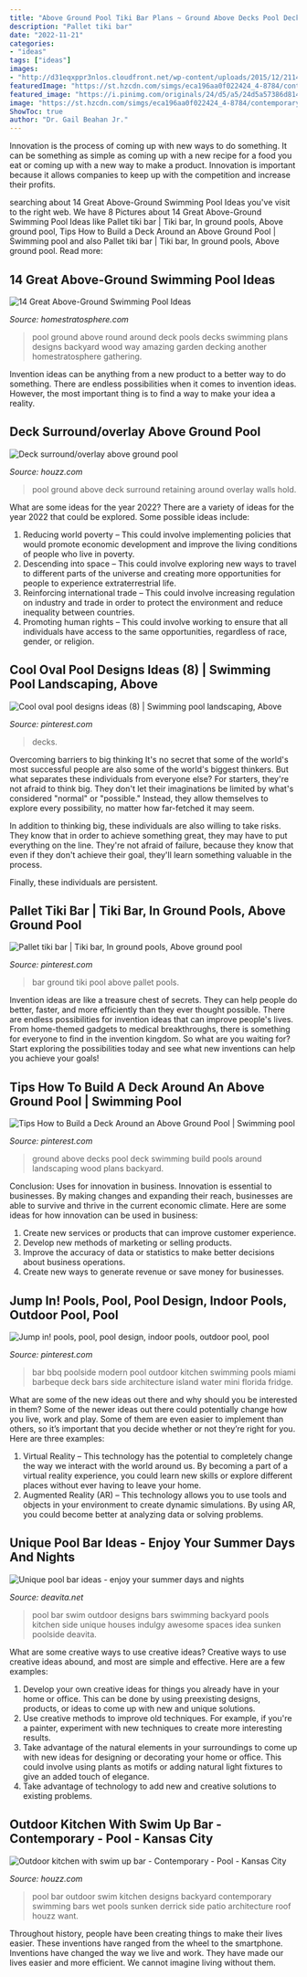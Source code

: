 ```yaml
---
title: "Above Ground Pool Tiki Bar Plans ~ Ground Above Decks Pool Deck Swimming Build Pools Around Landscaping Wood Plans Backyard"
description: "Pallet tiki bar"
date: "2022-11-21"
categories:
- "ideas"
tags: ["ideas"]
images:
- "http://d31eqxppr3nlos.cloudfront.net/wp-content/uploads/2015/12/21145108/10z-above-ground-pools.jpg"
featuredImage: "https://st.hzcdn.com/simgs/eca196aa0f022424_4-8784/contemporary-pool.jpg"
featured_image: "https://i.pinimg.com/originals/24/d5/a5/24d5a57386d814ee41fd9b25d86f3086.jpg"
image: "https://st.hzcdn.com/simgs/eca196aa0f022424_4-8784/contemporary-pool.jpg"
ShowToc: true
author: "Dr. Gail Beahan Jr."
---
```



Innovation is the process of coming up with new ways to do something. It can be something as simple as coming up with a new recipe for a food you eat or coming up with a new way to make a product. Innovation is important because it allows companies to keep up with the competition and increase their profits.

	

		
searching about 14 Great Above-Ground Swimming Pool Ideas you've visit to the right web. We have 8 Pictures about 14 Great Above-Ground Swimming Pool Ideas like Pallet tiki bar | Tiki bar, In ground pools, Above ground pool, Tips How to Build a Deck Around an Above Ground Pool | Swimming pool and also Pallet tiki bar | Tiki bar, In ground pools, Above ground pool. Read more:
		
    
## 14 Great Above-Ground Swimming Pool Ideas

<img loading=lazy src="http://d31eqxppr3nlos.cloudfront.net/wp-content/uploads/2015/12/21145108/10z-above-ground-pools.jpg" onerror="this.onerror=null;this.src='https://tse4.mm.bing.net/th?id=OIP.nKr4mdgFVAbCSlTy0z3f-wHaFj&amp;pid=15.1';" alt="14 Great Above-Ground Swimming Pool Ideas">

_Source: homestratosphere.com_

>pool ground above round around deck pools decks swimming plans designs backyard wood way amazing garden decking another homestratosphere gathering. 

	

Invention ideas can be anything from a new product to a better way to do something. There are endless possibilities when it comes to invention ideas. However, the most important thing is to find a way to make your idea a reality.

    
## Deck Surround/overlay Above Ground Pool

<img loading=lazy src="https://st.hzcdn.com/simgs/1722d48c0205ce6b_8-2239/home-design.jpg" onerror="this.onerror=null;this.src='https://tse4.mm.bing.net/th?id=OIP.Sa2j-eUd2SssLY6Cv6kK9AHaFk&amp;pid=15.1';" alt="Deck surround/overlay above ground pool">

_Source: houzz.com_

>pool ground above deck surround retaining around overlay walls hold. 

	

What are some ideas for the year 2022?
There are a variety of ideas for the year 2022 that could be explored. Some possible ideas include: 
1. Reducing world poverty – This could involve implementing policies that would promote economic development and improve the living conditions of people who live in poverty. 
2. Descending into space – This could involve exploring new ways to travel to different parts of the universe and creating more opportunities for people to experience extraterrestrial life. 
3. Reinforcing international trade – This could involve increasing regulation on industry and trade in order to protect the environment and reduce inequality between countries. 
4. Promoting human rights – This could involve working to ensure that all individuals have access to the same opportunities, regardless of race, gender, or religion.

    
## Cool Oval Pool Designs Ideas (8) | Swimming Pool Landscaping, Above

<img loading=lazy src="https://i.pinimg.com/originals/95/7c/f2/957cf2bda55015b563d4bdce2c3e98fc.jpg" onerror="this.onerror=null;this.src='https://tse2.mm.bing.net/th?id=OIP.za9FLVeu0RxJfz3p1KgaGwHaFj&amp;pid=15.1';" alt="Cool oval pool designs ideas (8) | Swimming pool landscaping, Above">

_Source: pinterest.com_

>decks. 

	

Overcoming barriers to big thinking
It's no secret that some of the world's most successful people are also some of the world's biggest thinkers. But what separates these individuals from everyone else?
For starters, they're not afraid to think big. They don't let their imaginations be limited by what's considered "normal" or "possible." Instead, they allow themselves to explore every possibility, no matter how far-fetched it may seem.

In addition to thinking big, these individuals are also willing to take risks. They know that in order to achieve something great, they may have to put everything on the line. They're not afraid of failure, because they know that even if they don't achieve their goal, they'll learn something valuable in the process.

 Finally, these individuals are persistent.

    
## Pallet Tiki Bar | Tiki Bar, In Ground Pools, Above Ground Pool

<img loading=lazy src="https://i.pinimg.com/736x/21/8b/8c/218b8c3b9041c4150a05eba1041e4876.jpg" onerror="this.onerror=null;this.src='https://tse4.mm.bing.net/th?id=OIP.Qc6cpRBBRaAnmT5FCX-hDgHaJ3&amp;pid=15.1';" alt="Pallet tiki bar | Tiki bar, In ground pools, Above ground pool">

_Source: pinterest.com_

>bar ground tiki pool above pallet pools. 

	

Invention ideas are like a treasure chest of secrets. They can help people do better, faster, and more efficiently than they ever thought possible. There are endless possibilities for invention ideas that can improve people's lives. From home-themed gadgets to medical breakthroughs, there is something for everyone to find in the invention kingdom. So what are you waiting for? Start exploring the possibilities today and see what new inventions can help you achieve your goals!

    
## Tips How To Build A Deck Around An Above Ground Pool | Swimming Pool

<img loading=lazy src="https://i.pinimg.com/originals/24/d5/a5/24d5a57386d814ee41fd9b25d86f3086.jpg" onerror="this.onerror=null;this.src='https://tse4.mm.bing.net/th?id=OIP.wC2T7j9-GwyydOK9ZzXDHgHaLG&amp;pid=15.1';" alt="Tips How to Build a Deck Around an Above Ground Pool | Swimming pool">

_Source: pinterest.com_

>ground above decks pool deck swimming build pools around landscaping wood plans backyard. 

	

Conclusion: Uses for innovation in business.
Innovation is essential to businesses. By making changes and expanding their reach, businesses are able to survive and thrive in the current economic climate. Here are some ideas for how innovation can be used in business:
1. Create new services or products that can improve customer experience.
2. Develop new methods of marketing or selling products.
3. Improve the accuracy of data or statistics to make better decisions about business operations.
4. Create new ways to generate revenue or save money for businesses.

    
## Jump In! Pools, Pool, Pool Design, Indoor Pools, Outdoor Pool, Pool

<img loading=lazy src="https://i.pinimg.com/originals/02/55/c2/0255c27d7a0f8b157e5301f7bf12f624.jpg" onerror="this.onerror=null;this.src='https://tse3.mm.bing.net/th?id=OIP.qTiJ0iDPvp6GMosAbAThzwHaFV&amp;pid=15.1';" alt="Jump in! pools, pool, pool design, indoor pools, outdoor pool, pool">

_Source: pinterest.com_

>bar bbq poolside modern pool outdoor kitchen swimming pools miami barbeque deck bars side architecture island water mini florida fridge. 

	

What are some of the new ideas out there and why should you be interested in them?
Some of the newer ideas out there could potentially change how you live, work and play. Some of them are even easier to implement than others, so it’s important that you decide whether or not they’re right for you. Here are three examples: 
1) Virtual Reality – This technology has the potential to completely change the way we interact with the world around us. By becoming a part of a virtual reality experience, you could learn new skills or explore different places without ever having to leave your home. 
2) Augmented Reality (AR) – This technology allows you to use tools and objects in your environment to create dynamic simulations. By using AR, you could become better at analyzing data or solving problems.

    
## Unique Pool Bar Ideas - Enjoy Your Summer Days And Nights

<img loading=lazy src="https://deavita.net/wp-content/uploads/2017/06/unique-backyard-swim-up-bar-design-ideas.jpg" onerror="this.onerror=null;this.src='https://tse2.mm.bing.net/th?id=OIP.hBorwcVh8hDtbG6_0r-7GwHaE9&amp;pid=15.1';" alt="Unique pool bar ideas - enjoy your summer days and nights">

_Source: deavita.net_

>pool bar swim outdoor designs bars swimming backyard pools kitchen side unique houses indulgy awesome spaces idea sunken poolside deavita. 

	

What are some creative ways to use creative ideas?
Creative ways to use creative ideas abound, and most are simple and effective. Here are a few examples: 
1. Develop your own creative ideas for things you already have in your home or office. This can be done by using preexisting designs, products, or ideas to come up with new and unique solutions. 
2. Use creative methods to improve old techniques. For example, if you're a painter, experiment with new techniques to create more interesting results. 
3. Take advantage of the natural elements in your surroundings to come up with new ideas for designing or decorating your home or office. This could involve using plants as motifs or adding natural light fixtures to give an added touch of elegance. 
4. Take advantage of technology to add new and creative solutions to existing problems.

    
## Outdoor Kitchen With Swim Up Bar - Contemporary - Pool - Kansas City

<img loading=lazy src="https://st.hzcdn.com/simgs/eca196aa0f022424_4-8784/contemporary-pool.jpg" onerror="this.onerror=null;this.src='https://tse4.mm.bing.net/th?id=OIP.BCPUQgU9tJ-gWcHhIAQtJwHaFj&amp;pid=15.1';" alt="Outdoor kitchen with swim up bar - Contemporary - Pool - Kansas City">

_Source: houzz.com_

>pool bar outdoor swim kitchen designs backyard contemporary swimming bars wet pools sunken derrick side patio architecture roof houzz want. 

	

Throughout history, people have been creating things to make their lives easier. These inventions have ranged from the wheel to the smartphone. Inventions have changed the way we live and work. They have made our lives easier and more efficient. We cannot imagine living without them.

